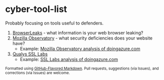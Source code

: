 # cyber-tool-list
Probably focusing on tools useful to defenders.
  1. [BrowserLeaks](https://browserleaks.com/) - what information is your web browser leaking?
  2. [Mozilla Observatory](https://observatory.mozilla.org/) - what security deficiencies does your website have?
     * Example: [Mozilla Observatory analysis of doingazure.com](https://observatory.mozilla.org/analyze/doingazure.com) 
  4. [Qualys SSL Labs](https://www.ssllabs.com/)
     * Example: [SSL Labs analysis of doingazure.com](https://www.ssllabs.com/ssltest/analyze.html?d=doingazure.com&hideResults=on&latest)

<sub>Formatted using [GitHub-Flavored Markdown](https://github.github.com/gfm). Pull requests, suggestions (via Issues), and corrections (via Issues) are welcome.</sub>
